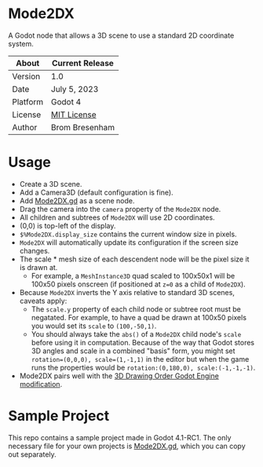 # Mode2DX
A Godot node that allows a 3D scene to use a standard 2D coordinate system.

About     | Current Release
----------|-----------------------
Version   | 1.0
Date      | July 5, 2023
Platform  | Godot 4
License   | [MIT License](LICENSE)
Author    | Brom Bresenham

# Usage

- Create a 3D scene.
- Add a Camera3D (default configuration is fine).
- Add [Mode2DX.gd](Mode2DX.gd) as a scene node.
- Drag the camera into the `camera` property of the `Mode2DX` node.
- All children and subtrees of `Mode2DX` will use 2D coordinates.
- (0,0) is top-left of the display.
- `$%Mode2DX.display_size` contains the current window size in pixels.
- `Mode2DX` will automatically update its configuration if the screen size changes.
- The scale * mesh size of each descendent node will be the pixel size it is drawn at.
    - For example, a `MeshInstance3D` quad scaled to 100x50x1 will be 100x50 pixels onscreen (if positioned at `z=0` as a child of `Mode2DX`).
- Because `Mode2DX` inverts the Y axis relative to standard 3D scenes, caveats apply:
    - The `scale.y` property of each child node or subtree root must be negatated. For example, to have a quad be drawn at 100x50 pixels you would set its `scale` to `(100,-50,1)`.
    - You should always take the `abs()` of a `Mode2DX` child node's `scale` before using it in computation. Because of the way that Godot stores 3D angles and scale in a combined "basis" form, you might set `rotation=(0,0,0), scale=(1,-1,1)` in the editor but when the game runs the properties would be `rotation:(0,180,0), scale:(-1,-1,-1)`.
- Mode2DX pairs well with the [3D Drawing Order Godot Engine modification](https://github.com/brombres/Godot-3D-Drawing-Order).

# Sample Project
This repo contains a sample project made in Godot 4.1-RC1. The only necessary file for your own projects is [Mode2DX.gd](Mode2DX.gd), which you can copy out separately.
